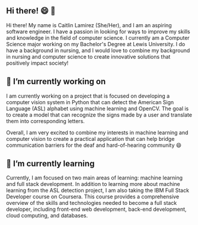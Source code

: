 ## Hi there! 😄 🌸

Hi there! My name is Caitlin Lamirez (She/Her), and I am an aspiring software engineer. I have a passion in looking for ways to improve my skills and knowledge in the field of computer science. I currently am a Computer Science major working on my Bachelor's Degree at Lewis University. I do have a background in nursing, and I would love to combine my background in nursing and computer science to create innovative solutions that positively impact society!

## 🔭 I’m currently working on
I am currently working on a project that is focused on developing a computer vision system in Python that can detect the American Sign Language (ASL) alphabet using machine learning and OpenCV. The goal is to create a model that can recognize the signs made by a user and translate them into corresponding letters.

Overall, I am very excited to combine my interests in machine learning and computer vision to create a practical application that can help bridge communication barriers for the deaf and hard-of-hearing community 😄

## 🌱 I’m currently learning
Currently, I am focused on two main areas of learning: machine learning and full stack development. In addition to learning more about machine learning from the ASL detection project, I am also taking the IBM Full Stack Developer course on Coursera. This course provides a comprehensive overview of the skills and technologies needed to become a full stack developer, including front-end web development, back-end development, cloud computing, and databases. 


